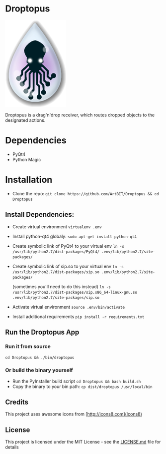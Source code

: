 # Droptopus
![Droptopus Logo](/droptopus/assets/droptopus.png)

Droptopus is a drag'n'drop receiver, which routes dropped objects to the designated actions.

# Dependencies
 - PyQt4
 - Python Magic 

# Installation
 - Clone the repo:
 `git clone https://github.com/ArtBIT/Droptopus && cd Droptopus`

## Install Dependencies:
 - Create virtual environment
    `virtualenv .env`

 - Install python-qt4 globaly:
    `sudo apt-get install python-qt4`

 - Create symbolic link of PyQt4 to your virtual env 
    `ln -s /usr/lib/python2.7/dist-packages/PyQt4/ .env/lib/python2.7/site-packages/`

 - Create symbolic link of sip.so to your virtual env
    `ln -s /usr/lib/python2.7/dist-packages/sip.so .env/lib/python2.7/site-packages/`
    
     (sometimes you'll need to do this instead)
     `ln -s /usr/lib/python2.7/dist-packages/sip.x86_64-linux-gnu.so .env/lib/python2.7/site-packages/sip.so`

 - Activate virtual environment
    `source .env/bin/activate`

 - Install additional requirements
    `pip install -r requirements.txt`

## Run the Droptopus App

### Run it from source
 `cd Droptopus && ./bin/droptopus`

### Or build the binary yourself
 - Run the PyInstaller build script
 `cd Droptopus && bash build.sh`
 - Copy the binary to your bin path:
 `cp dist/droptopus /usr/local/bin`

## Credits

This project uses awesome icons from [http://icons8.com](Icons8)

## License

This project is licensed under the MIT License - see the [LICENSE.md](LICENSE.md) file for details

